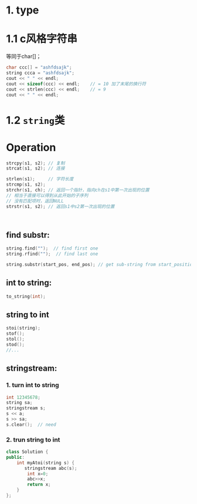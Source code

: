 # 1. type
# 1.1 c风格字符串
 等同于char[]；
```cpp
char ccc[] = "ashfdsajk";
string ccca = "ashfdsajk";
cout << " " << endl;
cout << sizeof(ccc) << endl;    // = 10 加了末尾的换行符
cout << strlen(ccc) << endl;    // = 9
cout << " " << endl;
```
# 1.2 `string`类





# Operation
```cpp
strcpy(s1, s2); // 复制
strcat(s1, s2); // 连接

strlen(s1);     // 字符长度
strcmp(s1, s2);
strchr(s1, ch); // 返回一个指针，指向ch在s1中第一次出现的位置
// 相当于直接可以得到从此开始的子序列
// 没有匹配项时，返回NULL
strstr(s1, s2); // 返回s1中s2第一次出现的位置




```
## find substr:
```cpp
string.find("");  // find first one
string.rfind("");  // find last one

string.substr(start_pos, end_pos); // get sub-string from start_position, to end_position.
```
## int to string:
```cpp
to_string(int);
```

## string to int

```cpp
stoi(string);
stof();
stol();
stod();
//...
```
## stringstream:
### 1. turn int to string
```cpp
int 12345678;
string sa;
stringstream s;
s << a;
s >> sa;
s.clear();  // need
```

### 2. trun string to int
```cpp
class Solution {
public:
    int myAtoi(string s) {
       stringstream abc(s);
        int x=0;
        abc>>x;
        return x;
    }
};

```
